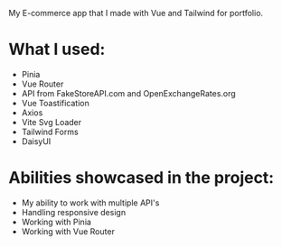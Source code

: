 My E-commerce app that I made with Vue and Tailwind for portfolio.

# What I used:
- Pinia
- Vue Router
- API from FakeStoreAPI.com and OpenExchangeRates.org
- Vue Toastification
- Axios
- Vite Svg Loader
- Tailwind Forms
- DaisyUI

# Abilities showcased in the project:
- My ability to work with multiple API's
- Handling responsive design
- Working with Pinia
- Working with Vue Router